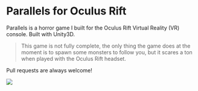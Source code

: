 # Parallels for Oculus Rift

Parallels is a horror game I built for the Oculus Rift Virtual Reality (VR) console. Built with Unity3D.

> This game is not fully complete, the only thing the game does at the moment is to spawn some monsters to follow you, but it scares a ton when played with the Oculus Rift headset.

Pull requests are always welcome!

![](https://cl.ly/1Z0s0b3R170R/Screen%20Shot%202017-02-17%20at%201.32.39%20PM.png)
